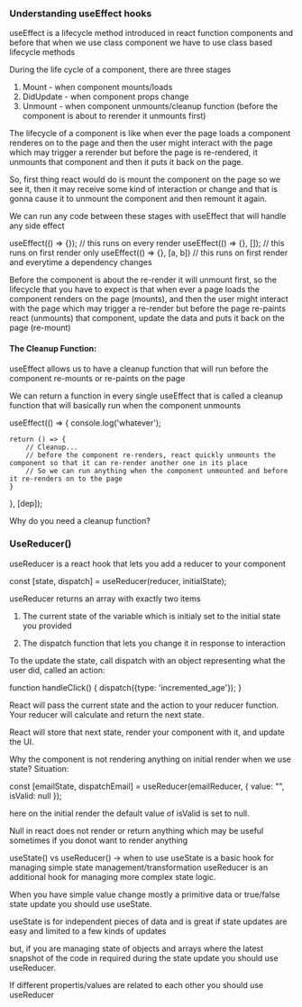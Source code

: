 ### Understanding useEffect hooks

useEffect is a lifecycle method introduced in react function components
and before that when we use class component we have to use class based lifecycle methods

During the life cycle of a component, there are three stages

1. Mount - when component mounts/loads
2. DidUpdate - when component props change
3. Unmount - when component unmounts/cleanup function (before the component is about to rerender it unmounts first)

The lifecycle of a component is like when ever the page loads a component renderes on to the page and then the user might interact with the page which may trigger a rerender but before the page is re-rendered, it unmounts that component and then it puts it back on the page.

So, first thing react would do is mount the component on the page so we see it, then it may receive some kind of interaction or change and that is gonna cause it to unmount the component and then remount it again.

We can run any code between these stages with useEffect that will handle any side effect

useEffect(() => {}); // this runs on every render
useEffect(() => {}, []); // this runs on first render only
useEffect(() => {}, [a, b]) // this runs on first render and everytime a dependency changes

Before the component is about the re-render it will unmount first, so the lifecycle that you have to expect is that when ever a page loads the component renders on the page (mounts), and then the user might interact with the page which may trigger a re-render but before the page re-paints
react (unmounts) that component, update the data and puts it back on the page (re-mount)

#### The Cleanup Function:

useEffect allows us to have a cleanup function that will run before the
component re-mounts or re-paints on the page

We can return a function in every single useEffect that is called a cleanup function that will basically run when the component unmounts

useEffect(() => {
console.log('whatever');

    return () => {
        // Cleanup...
        // before the component re-renders, react quickly unmounts the component so that it can re-render another one in its place
        // So we can run anything when the component unmounted and before it re-renders on to the page
    }

}, [dep]);

Why do you need a cleanup function?

### UseReducer()

useReducer is a react hook that lets you add a reducer to your component

const [state, dispatch] = useReducer(reducer, initialState);

useReducer returns an array with exactly two items

1. The current state of the variable which is initialy set to the initial state you provided

2. The dispatch function that lets you change it in response to interaction

To the update the state, call dispatch with an object representing what the user did, called an action:

function handleClick() {
dispatch({type: 'incremented_age'});
}

React will pass the current state and the action to your reducer function. Your reducer will calculate and return the next state.

React will store that next state, render your component with it, and update the UI.

Why the component is not rendering anything on initial render when we use state?
Situation:

const [emailState, dispatchEmail] = useReducer(emailReducer, {
value: "",
isValid: null
});

<!-- <input type="email" className={`${classes.control} ${emailState.isValid === false ? classes.invalid : ""}`}/> -->

here on the initial render the default value of isValid is set to null.

Null in react does not render or return anything which may be useful sometimes if you donot want to render anything

useState() vs useReducer() -> when to use
useState is a basic hook for managing simple state management/transformation
useReducer is an additional hook for managing more complex state logic.

When you have simple value change mostly a primitive data or true/false state update you should use useState.

useState is for independent pieces of data and is great if state updates are easy and limited to a few kinds of updates

but, if you are managing state of objects and arrays where the latest snapshot of the code in required during the state update you should use useReducer.

If different propertis/values are related to each other you should use useReducer
